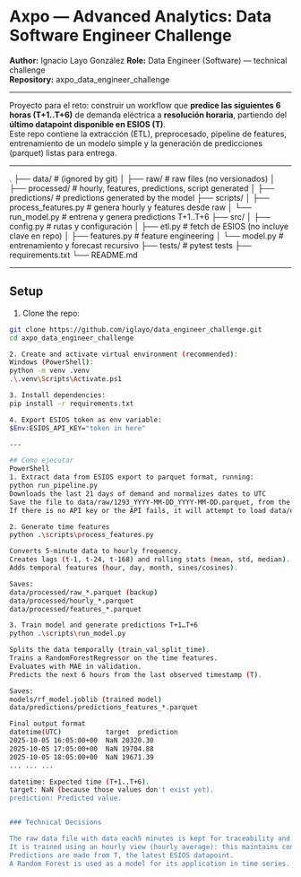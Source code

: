 # Axpo — Advanced Analytics: Data Software Engineer Challenge

**Author:** Ignacio Layo González
**Role:** Data Engineer (Software) — technical challenge  
**Repository:** axpo_data_engineer_challenge

---

Proyecto para el reto: construir un workflow que **predice las siguientes 6 horas (T+1..T+6)** de demanda eléctrica a **resolución horaria**, partiendo del **último datapoint disponible en ESIOS (T)**.  
Este repo contiene la extracción (ETL), preprocesado, pipeline de features, entrenamiento de un modelo simple y la generación de predicciones (parquet) listas para entrega.

---

.
├── data/ # (ignored by git)
│ ├── raw/ # raw files (no versionados)
│ ├── processed/ # hourly, features, predictions, script generated
│ ├── predictions/ # predictions generated by the model
├── scripts/
│ ├── process_features.py # genera hourly y features desde raw
│ └── run_model.py # entrena y genera predictions T+1..T+6
├── src/
│ ├── config.py # rutas y configuración
│ ├── etl.py # fetch de ESIOS (no incluye clave en repo)
│ ├── features.py # feature engineering
│ └── model.py # entrenamiento y forecast recursivo
├── tests/ # pytest tests
├── requirements.txt
└── README.md

---

## Setup

1. Clone the repo:
```bash
git clone https://github.com/iglayo/data_engineer_challenge.git
cd axpo_data_engineer_challenge

2. Create and activate virtual environment (recommended):
Windows (PowerShell):
python -m venv .venv
.\.venv\Scripts\Activate.ps1

3. Install dependencies:
pip install -r requirements.txt

4. Export ESIOS token as env variable:
$Env:ESIOS_API_KEY="token in here"

---

## Cómo ejecutar
PowerShell
1. Extract data from ESIOS export to parquet format, running:
python run_pipeline.py
Downloads the last 21 days of demand and normalizes dates to UTC
Save the file to data/raw/1293_YYYY-MM-DD_YYYY-MM-DD.parquet, from the root of the project
If there is no API key or the API fails, it will attempt to load data/example_1293.csv

2. Generate time features
python .\scripts\process_features.py

Converts 5-minute data to hourly frequency.
Creates lags (t-1, t-24, t-168) and rolling stats (mean, std, median).
Adds temporal features (hour, day, month, sines/cosines).

Saves:
data/processed/raw_*.parquet (backup)
data/processed/hourly_*.parquet
data/processed/features_*.parquet

3. Train model and generate predictions T+1…T+6
python .\scripts\run_model.py

Splits the data temporally (train_val_split_time).
Trains a RandomForestRegressor on the time features.
Evaluates with MAE in validation.
Predicts the next 6 hours from the last observed timestamp (T).

Saves:
models/rf_model.joblib (trained model)
data/predictions/predictions_features_*.parquet

Final output format
datetime(UTC)	        target  prediction
2025-10-05 16:05:00+00	NaN	20320.30
2025-10-05 17:05:00+00	NaN	19704.88
2025-10-05 18:05:00+00	NaN	19671.39
...	...	...

datetime: Expected time (T+1..T+6).
target: NaN (because those values ​​don't exist yet).
prediction: Predicted value.


### Technical Decisions

The raw data file with data each5 minutes is kept for traceability and future experimentation. This allows for a higher-resolution model to be developed in the future (the current one has hourly resolution).
It is trained using an hourly view (hourly average): this maintains consistency with the lags, and the model is consistent with the training data.
Predictions are made from T, the latest ESIOS datapoint.
A Random Forest is used as a model for its application in time series.